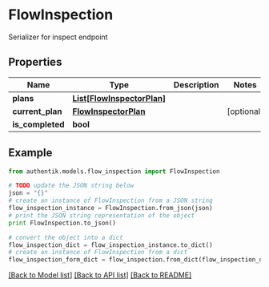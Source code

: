 # FlowInspection

Serializer for inspect endpoint

## Properties
Name | Type | Description | Notes
------------ | ------------- | ------------- | -------------
**plans** | [**List[FlowInspectorPlan]**](FlowInspectorPlan.md) |  | 
**current_plan** | [**FlowInspectorPlan**](FlowInspectorPlan.md) |  | [optional] 
**is_completed** | **bool** |  | 

## Example

```python
from authentik.models.flow_inspection import FlowInspection

# TODO update the JSON string below
json = "{}"
# create an instance of FlowInspection from a JSON string
flow_inspection_instance = FlowInspection.from_json(json)
# print the JSON string representation of the object
print FlowInspection.to_json()

# convert the object into a dict
flow_inspection_dict = flow_inspection_instance.to_dict()
# create an instance of FlowInspection from a dict
flow_inspection_form_dict = flow_inspection.from_dict(flow_inspection_dict)
```
[[Back to Model list]](../README.md#documentation-for-models) [[Back to API list]](../README.md#documentation-for-api-endpoints) [[Back to README]](../README.md)



